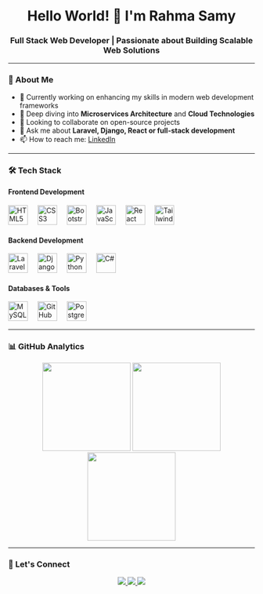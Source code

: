 <h1 align="center">Hello World! 👋 I'm Rahma Samy</h1>
<h3 align="center">Full Stack Web Developer | Passionate about Building Scalable Web Solutions</h3>

---

### 🚀 About Me

- 🔭 Currently working on enhancing my skills in modern web development frameworks
- 🌱 Deep diving into **Microservices Architecture** and **Cloud Technologies**
- 👯 Looking to collaborate on open-source projects
- 💬 Ask me about **Laravel, Django, React or full-stack development**
- 📫 How to reach me: [LinkedIn](https://www.linkedin.com/in/rahma-samy-23bab62b6/)

---

### 🛠️ Tech Stack

#### Frontend Development
<div align="left">
  <img src="https://cdn.jsdelivr.net/gh/devicons/devicon/icons/html5/html5-original.svg" height="40" alt="HTML5" title="HTML5"/>
  <img width="12" />
  <img src="https://cdn.jsdelivr.net/gh/devicons/devicon/icons/css3/css3-original.svg" height="40" alt="CSS3" title="CSS3"/>
  <img width="12" />
  <img src="https://cdn.jsdelivr.net/gh/devicons/devicon/icons/bootstrap/bootstrap-original.svg" height="40" alt="Bootstrap" title="Bootstrap"/>
  <img width="12" />
  <img src="https://cdn.jsdelivr.net/gh/devicons/devicon/icons/javascript/javascript-original.svg" height="40" alt="JavaScript" title="JavaScript"/>
  <img width="12" />
  <img src="https://cdn.jsdelivr.net/gh/devicons/devicon/icons/react/react-original.svg" height="40" alt="React" title="React"/>
  <img width="12" />
  <img src="https://cdn.jsdelivr.net/gh/devicons/devicon/icons/tailwindcss/tailwindcss-original-wordmark.svg" height="40" alt="Tailwind CSS" title="Tailwind CSS"/>
</div>

#### Backend Development
<div align="left">
  <img src="https://cdn.worldvectorlogo.com/logos/laravel-2.svg" height="40" alt="Laravel" title="Laravel"/>
  <img width="12" />
  <img src="https://cdn.jsdelivr.net/gh/devicons/devicon/icons/django/django-plain.svg" height="40" alt="Django" title="Django"/>
  <img width="12" />
  <img src="https://cdn.jsdelivr.net/gh/devicons/devicon/icons/python/python-original.svg" height="40" alt="Python" title="Python"/>
  <img width="12" />
  <img src="https://cdn.jsdelivr.net/gh/devicons/devicon/icons/csharp/csharp-original.svg" height="40" alt="C#" title="C#"/>
</div>

#### Databases & Tools
<div align="left">
  <img src="https://cdn.jsdelivr.net/gh/devicons/devicon/icons/mysql/mysql-original.svg" height="40" alt="MySQL" title="MySQL"/>
  <img width="12" />
  <img src="https://cdn.jsdelivr.net/gh/devicons/devicon/icons/github/github-original.svg" height="40" alt="GitHub" title="GitHub"/>
  <img width="12" />
  <img src="https://cdn.worldvectorlogo.com/logos/postgresql.svg" height="40" alt="PostgreSQL" title="PostgreSQL"/>
</div>

---

### 📊 GitHub Analytics

<div align="center">
  <img height="180em" src="https://github-readme-stats.vercel.app/api?username=Ra7ma116&show_icons=true&theme=dark&include_all_commits=true&count_private=true&hide_border=true"/>
  <img height="180em" src="https://github-readme-streak-stats.herokuapp.com/?user=Ra7ma116&theme=dark&hide_border=true"/>
  <img height="180em" src="https://github-readme-stats.vercel.app/api/top-langs/?username=Ra7ma116&layout=compact&theme=dark&hide_border=true"/>
</div>

---

### 🤝 Let's Connect

<p align="center">
  <a href="https://www.linkedin.com/in/rahma-samy-23bab62b6/" target="_blank">
    <img src="https://img.shields.io/badge/-LinkedIn-0077B5?style=for-the-badge&logo=linkedin&logoColor=white"/>
  </a>
  <a href="https://github.com/Ra7ma116" target="_blank">
    <img src="https://img.shields.io/badge/-GitHub-181717?style=for-the-badge&logo=github&logoColor=white"/>
  </a>
  <a href="mailto:rahmasamy654@gmail.com" target="_blank">
    <img src="https://img.shields.io/badge/-Email-D14836?style=for-the-badge&logo=gmail&logoColor=white"/>
  </a>
</p>
